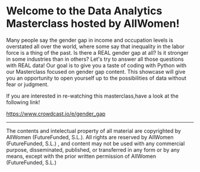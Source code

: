 # Welcome to the Data Analytics Masterclass hosted by AllWomen!


Many people say the gender gap in income and occupation levels is overstated all over the world, where some say that inequality in the labor force is a thing of the past. Is there a REAL gender gap at all? Is it stronger in some industries than in others? Let's try to answer all those questions with REAL data! Our goal is to give you a taste of coding with Python with our  Masterclass focused on gender gap content. This showcase will give you an opportunity to open yourself up to the possibilities of data without fear or judgment.


If you are interested in re-watching this masterclass,have a look at the following link!

https://www.crowdcast.io/e/gender_gap


---------------------------------------------------------------------------------------------------------------------------------
The contents and intelectual property of all material are copyrighted by AllWomen (FutureFunded, S.L.). All rights are reserved by AllWomen (FutureFunded, S.L.) , and content may not be used with any commercial purpose, disseminated, published, or transferred in any form or by any means, except with the prior written permission of AllWomen (FutureFunded, S.L.)
